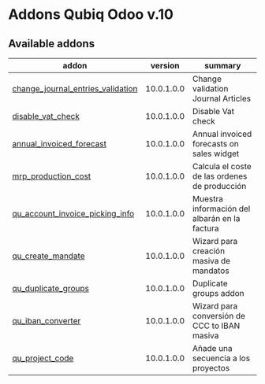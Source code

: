 Addons Qubiq Odoo v.10
=============================

[//]: # (addons)

Available addons
----------------
addon | version | summary
--- | --- | ---
[change_journal_entries_validation](change_journal_entries_validation/) | 10.0.1.0.0 | Change validation Journal Articles
[disable_vat_check](disable_vat_check/) | 10.0.1.0.0 | Disable Vat check
[annual_invoiced_forecast](annual_invoiced_forecast/) | 10.0.1.0.0 | Annual invoiced forecasts on sales widget
[mrp_production_cost](mrp_production_cost/) | 10.0.1.0.0 | Calcula el coste de las ordenes de producción
[qu_account_invoice_picking_info](qu_account_invoice_picking_info/) | 10.0.1.0.0 | Muestra información del albarán en la factura
[qu_create_mandate](qu_create_mandate/) | 10.0.1.0.0 | Wizard para creación masiva de mandatos
[qu_duplicate_groups](qu_duplicate_groups/) | 10.0.1.0.0 | Duplicate groups addon
[qu_iban_converter](qu_iban_converter/) | 10.0.1.0.0 | Wizard para conversión de CCC to IBAN masiva
[qu_project_code](qu_project_code/) | 10.0.1.0.0 | Añade una secuencia a los proyectos


[//]: # (end addons)